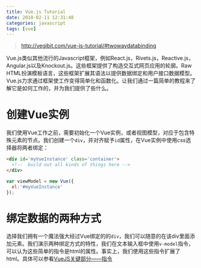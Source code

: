 ```yaml
---
title: Vue.js Tutorial
date: 2018-02-11 12:31:48
categories: javascript
tags: [vue]
---
```

> http://vegibit.com/vue-js-tutorial/#twowaydatabinding

Vue.js类似其他流行的Javascript框架，例如React.js，Rivets.js，Reactive.js，Angular.js以及Knockout.js。这些框架提供了构造交互式网页应用的轮廓。Raw HTML扮演模板语言，这些框架扩展其语法以提供数据绑定和用户接口数据模型。Vue.js力求通过框架使工作变得简单化和函数化。让我们通过一篇简单的教程来了解它是如何工作的，并为我们提供了些什么。

# 创建Vue实例
我们使用Vue工作之前，需要初始化一个Vue实例，或者视图模型，对应于包含特殊元素的节点。我们创建一个`div`，并对齐赋予`id`属性，在Vue实例中使用*css*选择器将两者绑定：
```html
<div id='myVueInstance' class='container'>
  <!--  build out all kinds of things here -->
</div>
```
```javascript
var viewModel = new Vue({
  el:'#myVueInstance'
});
```

# 绑定数据的两种方式
选择我们拥有一个魔法强大经过Vue绑定的的`div`，我们可以随意的在该div里面添加元素。我们演示两种绑定方式的特性，我们在文本输入框中使用`v-model`指令，可以认为这些简单的指令是html的属性。事实上，我们使用这些指令扩展了html。具体可以参看[VueJS关键部分——指令](http://vegibit.com/vue-js-directives/)


